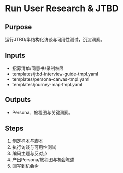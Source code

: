 # Run User Research & JTBD

## Purpose

运行JTBD/半结构化访谈与可用性测试，沉淀洞察。

## Inputs

- 招募清单/同意书/录制权限
- templates/jtbd-interview-guide-tmpl.yaml
- templates/persona-canvas-tmpl.yaml
- templates/journey-map-tmpl.yaml

## Outputs

- Persona、旅程图与关键洞察。

## Steps

1. 制定样本与脚本
2. 执行访谈与可用性测试
3. 编码主题与反对点
4. 产出Persona/旅程图与机会陈述
5. 回写到机会树
